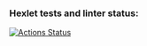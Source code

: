 ### Hexlet tests and linter status:
[![Actions Status](https://github.com/boytsovau/python-project-50/workflows/hexlet-check/badge.svg)](https://github.com/boytsovau/python-project-50/actions)